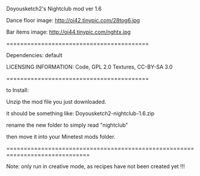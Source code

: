 Doyousketch2's Nightclub mod
ver 1.6

Dance floor image: http://oi42.tinypic.com/28tog6.jpg

Bar items image: http://oi44.tinypic.com/nghtx.jpg

=========================================

Dependencies: default

LICENSING INFORMATION:
Code, GPL 2.0
Textures, CC-BY-SA 3.0

=========================================

to Install:

Unzip the mod file you just downloaded.

it should be something like: Doyousketch2-nightclub-1.6.zip

rename the new folder to simply read "nightclub"

then move it into your Minetest mods folder.

==============================================================================

Note: only run in creative mode, as recipes have not been created yet !!!
